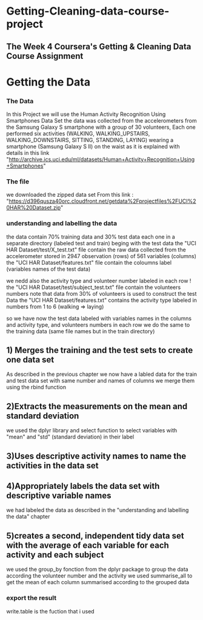 # Getting-Cleaning-data-course-project
## The Week 4 Coursera's Getting & Cleaning Data Course Assignment

# Getting the Data 
### The Data
In this Project we will use the Human Activity Recognition Using Smartphones Data Set 
the data was collected from the accelerometers from the Samsung Galaxy S smartphone with a group of 30 volunteers, Each one performed six activities (WALKING, WALKING_UPSTAIRS, WALKING_DOWNSTAIRS, SITTING, STANDING, LAYING) wearing a smartphone (Samsung Galaxy S II) on the waist as it is explained with details in this link "http://archive.ics.uci.edu/ml/datasets/Human+Activity+Recognition+Using+Smartphones"
### The file
we downloaded the zipped data set From this link : "https://d396qusza40orc.cloudfront.net/getdata%2Fprojectfiles%2FUCI%20HAR%20Dataset.zip"

### understanding and labelling the data
the data contain 70% training data and 30% test data each one in a separate directory (labeled test and train)
beging with the test data 
the "UCI HAR Dataset/test/X_test.txt" file contain the raw data collected from the accelerometer stored in 2947 observation (rows) of 561 variables (columns)
the "UCI HAR Dataset/features.txt" file contain the coloumns label (variables names of the test data)

we nedd also the activity type and volunteer number labeled in each row ! 
the "UCI HAR Dataset/test/subject_test.txt" file contain the volunteers numbers note that data from 30% of volunteers is used to construct the test Data
the "UCI HAR Dataset/features.txt" contains the activity type labeled in numbers from 1 to 6 (walking => laying)

so we have now the test data labeled with variables names in the columns and activity type, and volunteers numbers in each row 
we do the same to the training data (same file names but in the train directory)

## 1) Merges the training and the test sets to create one data set
As described in the previous chapter we now have a labled data for the train and test data set with same number and names of columns
we merge them using the rbind function 

## 2)Extracts the measurements on the mean and standard deviation 
we used the dplyr library and select function to select variables with "mean" and "std" (standard deviation) in their label

## 3)Uses descriptive activity names to name the activities in the data set
## 4)Appropriately labels the data set with descriptive variable names
we had labeled the data as described in the "understanding and labelling the data" chapter

## 5)creates a second, independent tidy data set with the average of each variable for each activity and each subject
we used the group_by fonction from the dplyr package to group the data according the volunteer number and the activity 
we used summarise_all to get the mean of each column summarised according to the grouped data 

### export the result 
write.table is the fuction that i used  

